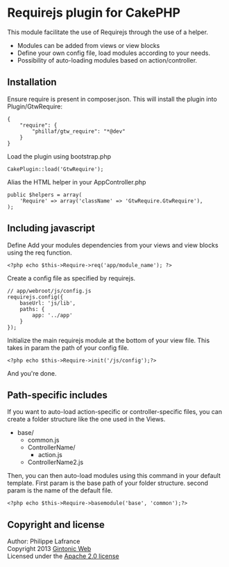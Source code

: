 # Requirejs plugin for CakePHP

This module facilitate the use of Requirejs through the use of a helper.

* Modules can be added from views or view blocks
* Define your own config file, load modules according to your needs.
* Possibility of auto-loading modules based on action/controller.

## Installation

Ensure require is present in composer.json. This will install the plugin into Plugin/GtwRequire:

    {
        "require": {
            "phillaf/gtw_require": "*@dev"
        }
    }

Load the plugin using bootstrap.php

    CakePlugin::load('GtwRequire');
    
Alias the HTML helper in your AppController.php

    public $helpers = array(
        'Require' => array('className' => 'GtwRequire.GtwRequire'),
    );
    
## Including javascript

Define Add your modules dependencies from your views and view blocks using the req function.

    <?php echo $this->Require->req('app/module_name'); ?>
    
Create a config file as specified by requirejs.

    // app/webroot/js/config.js
    requirejs.config({
        baseUrl: 'js/lib',
        paths: {
            app: '../app'
        }
    });
    
Initialize the main requirejs module at the bottom of your view file. This takes in param the path of your config file.

    <?php echo $this->Require->init('/js/config');?>
    
And you're done. 

## Path-specific includes

If you want to auto-load action-specific or controller-specific files, you can create a folder structure like the one used in the Views.

* base/
    * common.js
    * ControllerName/
        * action.js
    * ControllerName2.js

Then, you can then auto-load modules using this command in your default template. First param is the base path of your folder structure. second param is the name of the default file.
    
    <?php echo $this->Require->basemodule('base', 'common');?>

    
## Copyright and license
Author: Philippe Lafrance    
Copyright 2013 [Gintonic Web](http://gintonicweb.com)    
Licensed under the [Apache 2.0 license](http://www.apache.org/licenses/LICENSE-2.0.html)